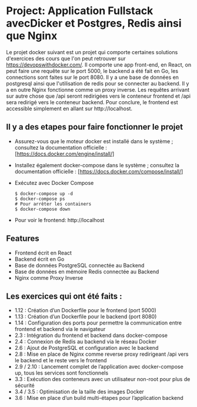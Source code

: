 # Project: Application Fullstack avecDicker et Postgres, Redis ainsi que Nginx

Le projet docker suivant est un projet qui comporte certaines solutions d'exercices des cours que l'on peut retrouver sur https://devopswithdocker.com/.
Il comporte une app front-end, en React, on peut faire une requête sur le port 5000, le backend a été fait en Go, les connections sont faites sur le port 8080.
Il y a une base de données en postgresql ainsi que l'utilisation de redis pour se connecter au backend. 
Il y a en outre Nginx fonctionne comme un proxy inverse. Les requêtes arrivant sur autre chose que /api seront redirigées vers le conteneur frontend et /api sera redirigé vers le conteneur backend. 
Pour conclure, le frontend est accessible simplement en allant sur http://localhost.


## Il y a des etapes pour faire fonctionner le projet


- Assurez-vous que le moteur docker est installé dans le système ; consultez la documentation officielle : [https://docs.docker.com/engine/install/]
- Installez également docker-compose dans le système ; consultez la documentation officielle : [https://docs.docker.com/compose/install/]
- Exécutez avec Docker Compose

  ```console
  $ docker-compose up -d
  $ docker-compose ps
  # Pour arrêter les containers
  $ docker-compose down
  ```

- Pour voir le frontend: http://localhost

## Features

- Frontend écrit en React
- Backend écrit en Go
- Base de données PostgreSQL connectée au Backend
- Base de données en mémoire Redis connectée au Backend
- Nginx comme Proxy Inverse

## Les exercices qui ont été faits :

- 1.12 : Création d’un Dockerfile pour le frontend (port 5000)
- 1.13 : Création d’un Dockerfile pour le backend (port 8080)
- 1.14 : Configuration des ports pour permettre la communication entre frontend et backend via le navigateur
- 2.3 : Intégration du frontend et backend dans docker-compose
- 2.4 : Connexion de Redis au backend via le réseau Docker
- 2.6 : Ajout de PostgreSQL et configuration avec le backend
- 2.8 : Mise en place de Nginx comme reverse proxy redirigeant /api vers le backend et le reste vers le frontend
- 2.9 / 2.10 : Lancement complet de l’application avec docker-compose up, tous les services sont fonctionnels
- 3.3 : Exécution des conteneurs avec un utilisateur non-root pour plus de sécurité
- 3.4 / 3.5 : Optimisation de la taille des images Docker
- 3.6 : Mise en place d’un build multi-étapes pour l’application backend

